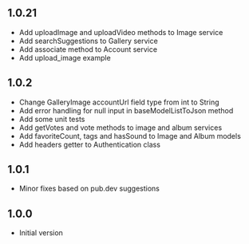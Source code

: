## 1.0.21

- Add uploadImage and uploadVideo methods to Image service
- Add searchSuggestions to Gallery service
- Add associate method to Account service
- Add upload_image example

## 1.0.2

- Change GalleryImage accountUrl field type from int to String
- Add error handling for null input in baseModelListToJson method
- Add some unit tests
- Add getVotes and vote methods to image and album services
- Add favoriteCount, tags and hasSound to Image and Album models
- Add headers getter to Authentication class

## 1.0.1

- Minor fixes based on pub.dev suggestions

## 1.0.0

- Initial version
